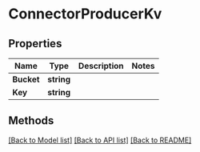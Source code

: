 # ConnectorProducerKv

## Properties

Name | Type | Description | Notes
------------ | ------------- | ------------- | -------------
**Bucket** | **string** |  | 
**Key** | **string** |  | 

## Methods


[[Back to Model list]](../README.md#documentation-for-models) [[Back to API list]](../README.md#documentation-for-api-endpoints) [[Back to README]](../README.md)


